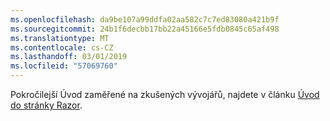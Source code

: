 ```yaml
---
ms.openlocfilehash: da9be107a99ddfa02aa582c7c7ed83080a421b9f
ms.sourcegitcommit: 24b1f6decbb17bb22a45166e5fdb0845c65af498
ms.translationtype: MT
ms.contentlocale: cs-CZ
ms.lasthandoff: 03/01/2019
ms.locfileid: "57069760"
---
```

Pokročilejší Úvod zaměřené na zkušených vývojářů, najdete v článku [Úvod do stránky Razor](xref:razor-pages/index).
